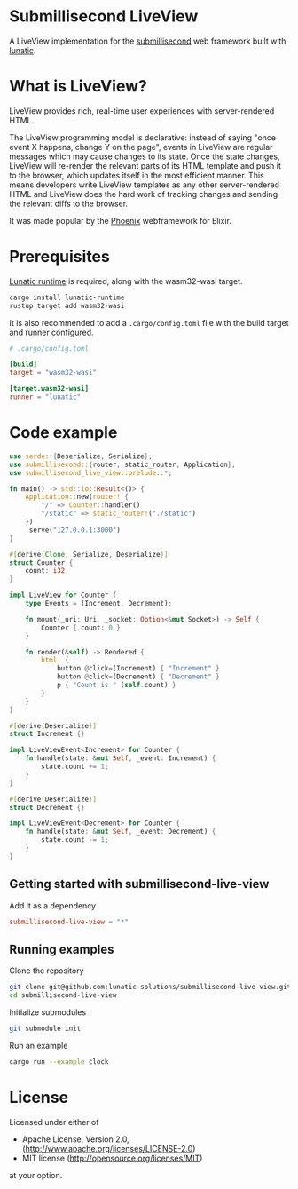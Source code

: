 # Submillisecond LiveView

A LiveView implementation for the [submillisecond] web framework built with [lunatic].

# What is LiveView?

LiveView provides rich, real-time user experiences with server-rendered HTML.

The LiveView programming model is declarative: instead of saying "once event X happens, change Y on the page",
events in LiveView are regular messages which may cause changes to its state. Once the state changes,
LiveView will re-render the relevant parts of its HTML template and push it to the browser,
which updates itself in the most efficient manner.
This means developers write LiveView templates as any other server-rendered HTML and LiveView does the hard work
of tracking changes and sending the relevant diffs to the browser.

It was made popular by the [Phoenix] webframework for Elixir.

[phoenix]: https://hexdocs.pm/phoenix_live_view/Phoenix.LiveView.html

# Prerequisites

[Lunatic runtime] is required, along with the wasm32-wasi target.

```bash
cargo install lunatic-runtime
rustup target add wasm32-wasi
```

It is also recommended to add a `.cargo/config.toml` file with the build target and runner configured.

```toml
# .cargo/config.toml

[build]
target = "wasm32-wasi"

[target.wasm32-wasi]
runner = "lunatic"
```

[lunatic runtime]: https://github.com/lunatic-solutions/lunatic-rs#setup

# Code example

```rust
use serde::{Deserialize, Serialize};
use submillisecond::{router, static_router, Application};
use submillisecond_live_view::prelude::*;

fn main() -> std::io::Result<()> {
    Application::new(router! {
        "/" => Counter::handler()
        "/static" => static_router!("./static")
    })
    .serve("127.0.0.1:3000")
}

#[derive(Clone, Serialize, Deserialize)]
struct Counter {
    count: i32,
}

impl LiveView for Counter {
    type Events = (Increment, Decrement);

    fn mount(_uri: Uri, _socket: Option<&mut Socket>) -> Self {
        Counter { count: 0 }
    }

    fn render(&self) -> Rendered {
        html! {
            button @click=(Increment) { "Increment" }
            button @click=(Decrement) { "Decrement" }
            p { "Count is " (self.count) }
        }
    }
}

#[derive(Deserialize)]
struct Increment {}

impl LiveViewEvent<Increment> for Counter {
    fn handle(state: &mut Self, _event: Increment) {
        state.count += 1;
    }
}

#[derive(Deserialize)]
struct Decrement {}

impl LiveViewEvent<Decrement> for Counter {
    fn handle(state: &mut Self, _event: Decrement) {
        state.count -= 1;
    }
}
```

## Getting started with submillisecond-live-view

Add it as a dependency

```toml
submillisecond-live-view = "*"
```

## Running examples

Clone the repository

```bash
git clone git@github.com:lunatic-solutions/submillisecond-live-view.git
cd submillisecond-live-view
```

Initialize submodules

```bash
git submodule init
```

Run an example

```bash
cargo run --example clock
```

# License

Licensed under either of

- Apache License, Version 2.0, (http://www.apache.org/licenses/LICENSE-2.0)
- MIT license (http://opensource.org/licenses/MIT)

at your option.

[lunatic]: https://lunatic.solutions
[submillisecond]: https://github.com/lunatic-solutions/submillisecond
